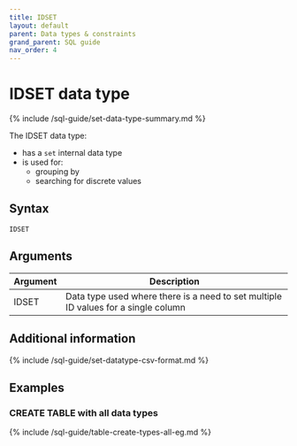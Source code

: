 ```yaml
---
title: IDSET
layout: default
parent: Data types & constraints
grand_parent: SQL guide
nav_order: 4
---
```


# IDSET data type

{% include /sql-guide/set-data-type-summary.md %}

The IDSET data type:
* has a `set` internal data type
* is used for:
  * grouping by
  * searching for discrete values

## Syntax

```
IDSET
```

## Arguments

| Argument | Description |
|---|---|
| IDSET | Data type used where there is a need to set multiple ID values for a single column |

## Additional information

{% include /sql-guide/set-datatype-csv-format.md %}

## Examples

### CREATE TABLE with all data types

{% include /sql-guide/table-create-types-all-eg.md %}
